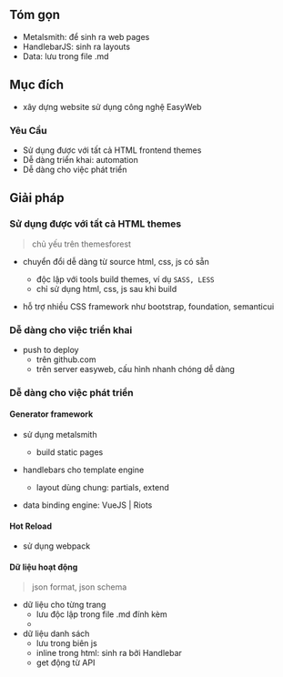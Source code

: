 ## Tóm gọn

- Metalsmith: để sinh ra web pages
- HandlebarJS: sinh ra layouts
- Data: lưu trong file .md 


## Mục đích
- xây dựng website sử dụng công nghệ EasyWeb

### Yêu Cầu 
- Sử dụng được với tất cả HTML frontend themes
- Dễ dàng triển khai: automation 
- Dễ dàng cho việc phát triển

## Giải pháp
### Sử dụng được với tất cả HTML themes
> chủ yếu trên themesforest 

- chuyển đổi dễ dàng từ source html, css, js có sẵn
   - độc lập với tools build themes, ví dụ `SASS, LESS`
   - chỉ sử dụng html, css, js sau khi build

- hỗ trợ nhiều CSS framework như bootstrap, foundation, semanticui

### Dễ dàng cho việc triển khai
- push to deploy 
  - trên github.com
  - trên server easyweb, cấu hình nhanh chóng dễ dàng 


### Dễ dàng cho việc phát triển
#### Generator framework
- sử dụng metalsmith
  - build static pages 
- handlebars cho template engine
  - layout dùng chung: partials, extend 

- data binding engine: VueJS | Riots 

#### Hot Reload 
- sử dụng webpack 

#### Dữ liệu hoạt động
> json format, json schema 

- dữ liệu cho từng trang
    - lưu độc lập trong file .md đính kèm
    -  
- dữ liệu danh sách
    - lưu trong biên js 
    - inline trong html: sinh ra bởi Handlebar 
    - get động từ API

